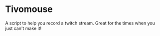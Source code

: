 # Tivomouse

A script to help you record a twitch stream. Great for the times when you just can't make it!

